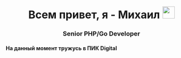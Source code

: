 <h1 align="center">Всем привет, я - Михаил</a> 
<img src="https://github.com/blackcater/blackcater/raw/main/images/Hi.gif" height="32"/></h1>
<h3 align="center">Senior PHP/Go Developer</h3>
<h4>На данный момент тружусь в <b color="fd7035">ПИК Digital</b></h4>

